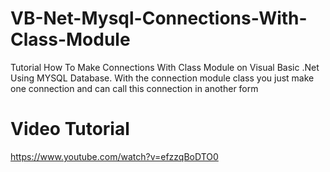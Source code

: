 # VB-Net-Mysql-Connections-With-Class-Module
Tutorial How To Make Connections With Class Module on Visual Basic .Net Using MYSQL Database. With the connection module class you just make one connection and can call this connection in another form
# Video Tutorial
https://www.youtube.com/watch?v=efzzqBoDTO0

